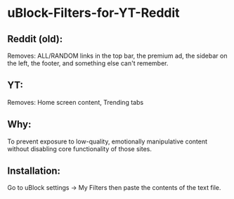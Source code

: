 # uBlock-Filters-for-YT-Reddit

## Reddit (old):

Removes: ALL/RANDOM links in the top bar, the premium ad, the sidebar on the left, the footer, and something else can't remember.

## YT:

Removes: Home screen content, Trending tabs

## Why:

To prevent exposure to low-quality, emotionally manipulative content without disabling core functionality of those sites.


## Installation:

Go to uBlock settings -> My Filters then paste the contents of the text file.
